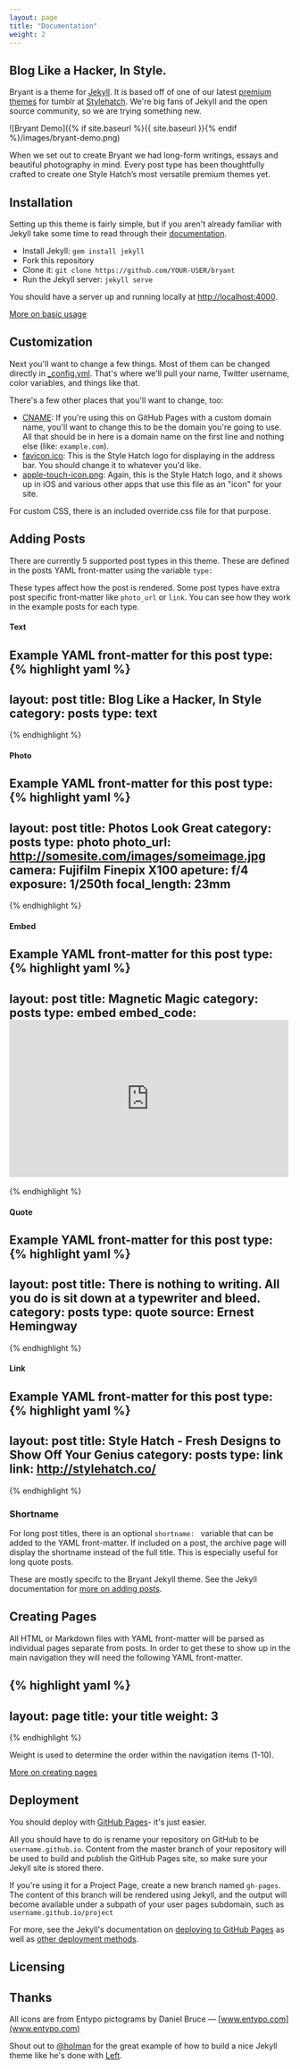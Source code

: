 ```yaml
---
layout: page
title: "Documentation"
weight: 2
---
```


## Blog Like a Hacker, In Style.

Bryant is a theme for [Jekyll](https://github.com/mojombo/jekyll). It is based off of one of our latest [premium themes](byron.stylehatch.co) for tumblr at [Stylehatch](http://stylehatch.co/). We're big fans of Jekyll and the open source community, so we are trying something new.

![Bryant Demo]({% if site.baseurl %}{{ site.baseurl }}{% endif %}/images/bryant-demo.png)

When we set out to create Bryant we had long-form writings, essays and beautiful photography in mind.  Every post type has been thoughtfully crafted to create one Style Hatch’s most versatile premium themes yet. 

## Installation

Setting up this theme is fairly simple, but if you aren't already familiar with Jekyll take some time to read through their [documentation](http://jekyllrb.com/docs/home/).

- Install Jekyll: `gem install jekyll`
- Fork this repository
- Clone it: `git clone https://github.com/YOUR-USER/bryant`
- Run the Jekyll server: `jekyll serve`

You should have a server up and running locally at <http://localhost:4000>.

[More on basic usage](http://jekyllrb.com/docs/usage/)

## Customization

Next you'll want to change a few things. Most of them can be changed directly in
[_config.yml](#). That's where we'll pull your name, Twitter username, color variables, and things like that.

There's a few other places that you'll want to change, too:

- [CNAME](#): If you're using
  this on GitHub Pages with a custom domain name, you'll want to change this
  to be the domain you're going to use. All that should be in here is a
  domain name on the first line and nothing else (like: `example.com`).
- [favicon.ico](#): 
  This is the Style Hatch logo for displaying in the address bar. You should change it to whatever you'd like.
- [apple-touch-icon.png](#): 
  Again, this is the Style Hatch logo, and it shows up in iOS and various other apps
  that use this file as an "icon" for your site.

For custom CSS, there is an included override.css file for that purpose.

## Adding Posts
There are currently 5 supported post types in this theme. These are defined in the posts YAML front-matter using the variable `type: `

These types affect how the post is rendered. Some post types have extra post specific front-matter like `photo_url` or `link`. You can see how they work in the example posts for each type.

#### Text
Example YAML front-matter for this post type:
{% highlight yaml %}
---
layout: post
title: Blog Like a Hacker, In Style
category: posts
type: text
---
{% endhighlight %}

#### Photo
Example YAML front-matter for this post type:
{% highlight yaml %}
---
layout: post
title: Photos Look Great
category: posts
type: photo
photo_url: http://somesite.com/images/someimage.jpg
camera: Fujifilm Finepix X100
apeture: f/4
exposure: 1/250th
focal_length: 23mm
---
{% endhighlight %}

#### Embed
Example YAML front-matter for this post type:
{% highlight yaml %}
---
layout: post
title: Magnetic Magic
category: posts
type: embed
embed_code: <iframe src="http://player.vimeo.com/video/63773788?portrait=0&amp;badge=0" width="500" height="281" frameborder="0" webkitAllowFullScreen mozallowfullscreen allowFullScreen></iframe>
---
{% endhighlight %}

#### Quote
Example YAML front-matter for this post type:
{% highlight yaml %}
---
layout: post
title: There is nothing to writing. All you do is sit down at a typewriter and bleed.
category: posts
type: quote
source: Ernest Hemingway
---
{% endhighlight %}

#### Link
Example YAML front-matter for this post type:
{% highlight yaml %}
---
layout: post
title: Style Hatch - Fresh Designs to Show Off Your Genius
category: posts
type: link
link: http://stylehatch.co/
---
{% endhighlight %}

### Shortname
For long post titles, there is an optional `shortname: ` variable that can be added to the YAML front-matter. If included on a post, the archive page will display the shortname instead of the full title. This is especially useful for long quote posts.

These are mostly specifc to the Bryant Jekyll theme. See the Jekyll documentation for [more on adding posts](http://jekyllrb.com/docs/posts/).

## Creating Pages
All HTML or Markdown files with YAML front-matter will be parsed as individual pages separate from posts. In order to get these to show up in the main navigation they will need the following YAML front-matter.

{% highlight yaml %}
---
layout: page
title: your title
weight: 3
---
{% endhighlight %}

Weight is used to determine the order within the navigation items (1-10).

[More on creating pages](http://jekyllrb.com/docs/pages/)

## Deployment

You should deploy with [GitHub Pages](http://pages.github.com)- it's just
easier.

All you should have to do is rename your repository on GitHub to be `username.github.io`. Content from the master branch of your repository will be used to build and publish the GitHub Pages site, so make sure your Jekyll site is stored there.

If you're using it for a Project Page, create a new branch named `gh-pages`. The content of this branch will be rendered using Jekyll, and the output will become available under a subpath of your user pages subdomain, such as `username.github.io/project`

For more, see the Jekyll's documentation on [deploying to GitHub Pages](http://jekyllrb.com/docs/github-pages/) as well as [other deployment methods](http://jekyllrb.com/docs/deployment-methods/).

## Licensing

## Thanks

All icons are from Entypo pictograms by Daniel Bruce — [www.entypo.com](www.entypo.com)

Shout out to [@holman](https://twitter.com/holman) for the great example of how to build a nice Jekyll theme like he's done with [Left](https://github.com/holman/left).

